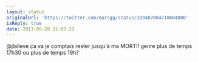 ```yaml
---
layout: status
originalUrl: 'https://twitter.com/marcgg/status/339487084710604800'
isReply: true
date: 2013-05-28 21:03:23
---
```


@jlalleve ça va je comptais rester jusqu'à ma MORT!! genre plus de temps 17h30 ou plus de temps 19h?
